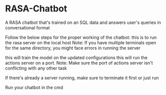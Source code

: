 # RASA-Chatbot
A RASA chatbot that's trained on an SQL data and answers user's queries in conversational format 

Follow the below steps for the proper working of the chatbot:
<pip install rasa>
<run rasa> 
this is to run the rasa server on the local host
Note: If you have multiple terminals open for the same directory, you might face errors in running the server 

<rasa train>
this will train the model on the updated configurations

<run rasa actions>
this will run the actions server on a port. 
Note: Make sure the port of actions server isn't conflicting with any other task

If there's already a server running, make sure to terminate it first or just run

<rasa shell>
Run your chatbot in the cmd

